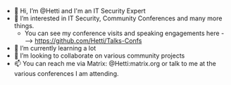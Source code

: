 - 👋 Hi, I’m @Hetti and I'm an IT Security Expert
- 👀 I’m interested in IT Security, Community Conferences and many more things.
  - You can see my conference visits and speaking engagements here ---> https://github.com/Hetti/Talks-Confs
- 🌱 I’m currently learning a lot
- 💞️ I’m looking to collaborate on various community projects
- 📫 You can reach me via Matrix: @Hetti:matrix.org or talk to me at the various conferences I am attending.

<!---
Hetti/Hetti is a ✨ special ✨ repository because its `README.md` (this file) appears on your GitHub profile.
You can click the Preview link to take a look at your changes.
--->
